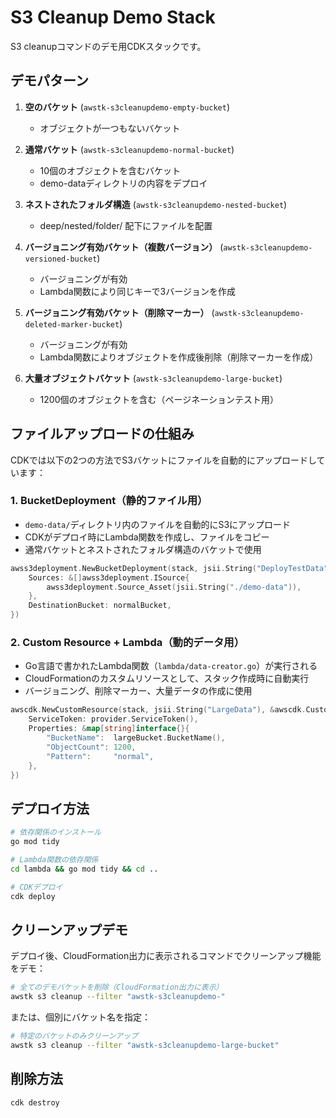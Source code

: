 # S3 Cleanup Demo Stack

S3 cleanupコマンドのデモ用CDKスタックです。

## デモパターン

1. **空のバケット** (`awstk-s3cleanupdemo-empty-bucket`)
   - オブジェクトが一つもないバケット

2. **通常バケット** (`awstk-s3cleanupdemo-normal-bucket`) 
   - 10個のオブジェクトを含むバケット
   - demo-dataディレクトリの内容をデプロイ

3. **ネストされたフォルダ構造** (`awstk-s3cleanupdemo-nested-bucket`)
   - deep/nested/folder/ 配下にファイルを配置

4. **バージョニング有効バケット（複数バージョン）** (`awstk-s3cleanupdemo-versioned-bucket`)
   - バージョニングが有効
   - Lambda関数により同じキーで3バージョンを作成

5. **バージョニング有効バケット（削除マーカー）** (`awstk-s3cleanupdemo-deleted-marker-bucket`)
   - バージョニングが有効
   - Lambda関数によりオブジェクトを作成後削除（削除マーカーを作成）

6. **大量オブジェクトバケット** (`awstk-s3cleanupdemo-large-bucket`)
   - 1200個のオブジェクトを含む（ページネーションテスト用）

## ファイルアップロードの仕組み

CDKでは以下の2つの方法でS3バケットにファイルを自動的にアップロードしています：

### 1. BucketDeployment（静的ファイル用）
- `demo-data/`ディレクトリ内のファイルを自動的にS3にアップロード
- CDKがデプロイ時にLambda関数を作成し、ファイルをコピー
- 通常バケットとネストされたフォルダ構造のバケットで使用

```go
awss3deployment.NewBucketDeployment(stack, jsii.String("DeployTestData"), &awss3deployment.BucketDeploymentProps{
    Sources: &[]awss3deployment.ISource{
        awss3deployment.Source_Asset(jsii.String("./demo-data")),
    },
    DestinationBucket: normalBucket,
})
```

### 2. Custom Resource + Lambda（動的データ用）
- Go言語で書かれたLambda関数（`lambda/data-creator.go`）が実行される
- CloudFormationのカスタムリソースとして、スタック作成時に自動実行
- バージョニング、削除マーカー、大量データの作成に使用

```go
awscdk.NewCustomResource(stack, jsii.String("LargeData"), &awscdk.CustomResourceProps{
    ServiceToken: provider.ServiceToken(),
    Properties: &map[string]interface{}{
        "BucketName":  largeBucket.BucketName(),
        "ObjectCount": 1200,
        "Pattern":     "normal",
    },
})
```

## デプロイ方法

```bash
# 依存関係のインストール
go mod tidy

# Lambda関数の依存関係
cd lambda && go mod tidy && cd ..

# CDKデプロイ
cdk deploy
```

## クリーンアップデモ

デプロイ後、CloudFormation出力に表示されるコマンドでクリーンアップ機能をデモ：

```bash
# 全てのデモバケットを削除（CloudFormation出力に表示）
awstk s3 cleanup --filter "awstk-s3cleanupdemo-"
```

または、個別にバケット名を指定：

```bash
# 特定のバケットのみクリーンアップ
awstk s3 cleanup --filter "awstk-s3cleanupdemo-large-bucket"
```

## 削除方法

```bash
cdk destroy
```

